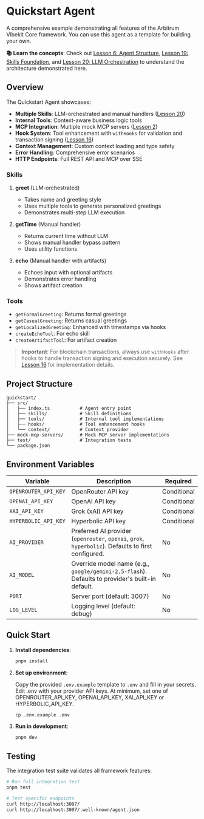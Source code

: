 # Quickstart Agent

A comprehensive example demonstrating all features of the Arbitrum Vibekit Core framework.
You can use this agent as a template for building your own.

**📚 Learn the concepts**: Check out [Lesson 6: Agent Structure](https://github.com/EmberAGI/arbitrum-vibekit/blob/main/typescript/lib/arbitrum-vibekit-core/docs/lesson-06.md), [Lesson 19: Skills Foundation](https://github.com/EmberAGI/arbitrum-vibekit/blob/main/typescript/lib/arbitrum-vibekit-core/docs/lesson-19.md), and [Lesson 20: LLM Orchestration](https://github.com/EmberAGI/arbitrum-vibekit/blob/main/typescript/lib/arbitrum-vibekit-core/docs/lesson-20.md) to understand the architecture demonstrated here.

## Overview

The Quickstart Agent showcases:

- **Multiple Skills**: LLM-orchestrated and manual handlers ([Lesson 20](https://github.com/EmberAGI/arbitrum-vibekit/blob/main/typescript/lib/arbitrum-vibekit-core/docs/lesson-20.md))
- **Internal Tools**: Context-aware business logic tools
- **MCP Integration**: Multiple mock MCP servers ([Lesson 2](https://github.com/EmberAGI/arbitrum-vibekit/blob/main/typescript/lib/arbitrum-vibekit-core/docs/lesson-02.md))
- **Hook System**: Tool enhancement with `withHooks` for validation and transaction signing ([Lesson 16](https://github.com/EmberAGI/arbitrum-vibekit/blob/main/typescript/lib/arbitrum-vibekit-core/docs/lesson-16.md))
- **Context Management**: Custom context loading and type safety
- **Error Handling**: Comprehensive error scenarios
- **HTTP Endpoints**: Full REST API and MCP over SSE

### Skills

1. **greet** (LLM-orchestrated)
   - Takes name and greeting style
   - Uses multiple tools to generate personalized greetings
   - Demonstrates multi-step LLM execution

2. **getTime** (Manual handler)
   - Returns current time without LLM
   - Shows manual handler bypass pattern
   - Uses utility functions

3. **echo** (Manual handler with artifacts)
   - Echoes input with optional artifacts
   - Demonstrates error handling
   - Shows artifact creation

### Tools

- `getFormalGreeting`: Returns formal greetings
- `getCasualGreeting`: Returns casual greetings
- `getLocalizedGreeting`: Enhanced with timestamps via hooks
- `createEchoTool`: For echo skill
- `createArtifactTool`: For artifact creation

> **Important**: For blockchain transactions, always use `withHooks` after hooks to handle transaction signing and execution securely. See [Lesson 16](https://github.com/EmberAGI/arbitrum-vibekit/blob/main/typescript/lib/arbitrum-vibekit-core/docs/lesson-16.md) for implementation details.

## Project Structure

```
quickstart/
├── src/
│   ├── index.ts           # Agent entry point
│   ├── skills/            # Skill definitions
│   ├── tools/             # Internal tool implementations
│   ├── hooks/             # Tool enhancement hooks
│   └── context/           # Context provider
├── mock-mcp-servers/      # Mock MCP server implementations
├── test/                  # Integration tests
└── package.json
```

## Environment Variables

| Variable             | Description                                                                                         | Required    |
| -------------------- | --------------------------------------------------------------------------------------------------- | ----------- |
| `OPENROUTER_API_KEY` | OpenRouter API key                                                                                  | Conditional |
| `OPENAI_API_KEY`     | OpenAI API key                                                                                      | Conditional |
| `XAI_API_KEY`        | Grok (xAI) API key                                                                                  | Conditional |
| `HYPERBOLIC_API_KEY` | Hyperbolic API key                                                                                  | Conditional |
| `AI_PROVIDER`        | Preferred AI provider (`openrouter`, `openai`, `grok`, `hyperbolic`). Defaults to first configured. | No          |
| `AI_MODEL`           | Override model name (e.g., `google/gemini-2.5-flash`). Defaults to provider's built-in default.     | No          |
| `PORT`               | Server port (default: 3007)                                                                         | No          |
| `LOG_LEVEL`          | Logging level (default: debug)                                                                      | No          |

## Quick Start

1. **Install dependencies**:

   ```bash
   pnpm install
   ```

2. **Set up environment**:

   Copy the provided `.env.example` template to `.env` and fill in your secrets. Edit .env with your provider API keys. At minimum, set one of OPENROUTER_API_KEY, OPENAI_API_KEY, XAI_API_KEY or HYPERBOLIC_API_KEY.

   ```
   cp .env.example .env
   ```

3. **Run in development**:

   ```bash
   pnpm dev
   ```

## Testing

The integration test suite validates all framework features:

```bash
# Run full integration test
pnpm test

# Test specific endpoints
curl http://localhost:3007/
curl http://localhost:3007/.well-known/agent.json
```
